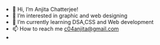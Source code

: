 - 👋 Hi, I’m Anjita Chatterjee!
- 👀 I’m interested in graphic and web designing 
- 🌱 I’m currently learning DSA,CSS and Web development
- 📫 How to reach me c04anjita@gmail.com
- 

<!---
Anjita17/Anjita17 is a ✨ special ✨ repository because its `README.md` (this file) appears on your GitHub profile.
You can click the Preview link to take a look at your changes.
--->
